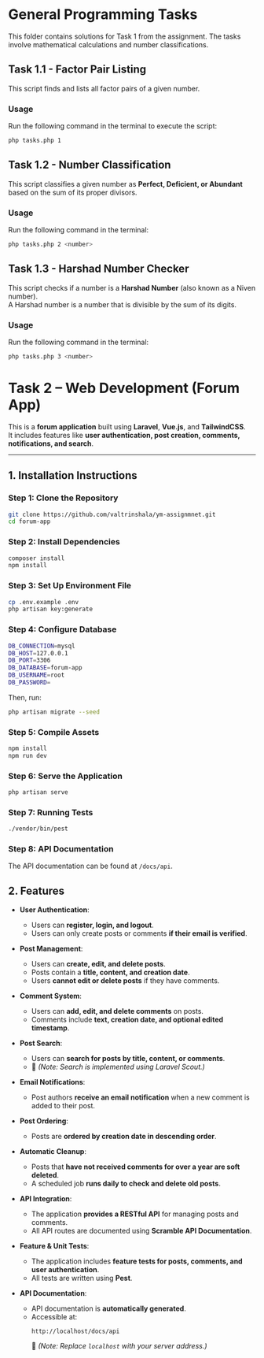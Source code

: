 # General Programming Tasks

This folder contains solutions for Task 1 from the assignment. The tasks involve mathematical calculations and number
classifications.

## Task 1.1 - Factor Pair Listing

This script finds and lists all factor pairs of a given number.

### Usage

Run the following command in the terminal to execute the script:

```bash
php tasks.php 1
```

## Task 1.2 - Number Classification

This script classifies a given number as **Perfect, Deficient, or Abundant** based on the sum of its proper divisors.

### Usage

Run the following command in the terminal:

```bash
php tasks.php 2 <number>
```

## Task 1.3 - Harshad Number Checker

This script checks if a number is a **Harshad Number** (also known as a Niven number).  
A Harshad number is a number that is divisible by the sum of its digits.

### Usage

Run the following command in the terminal:

```bash
php tasks.php 3 <number>
```

# Task 2 – Web Development (Forum App)

This is a **forum application** built using **Laravel**, **Vue.js**, and **TailwindCSS**.  
It includes features like **user authentication, post creation, comments, notifications, and search**.

---

## **1. Installation Instructions**

### **Step 1: Clone the Repository**

```bash
git clone https://github.com/valtrinshala/ym-assignmnet.git
cd forum-app
```

### **Step 2: Install Dependencies**

```bash
composer install
npm install
```

### **Step 3: Set Up Environment File**

```bash
cp .env.example .env
php artisan key:generate
```

### **Step 4: Configure Database**

```bash
DB_CONNECTION=mysql
DB_HOST=127.0.0.1
DB_PORT=3306
DB_DATABASE=forum-app
DB_USERNAME=root
DB_PASSWORD=
```

Then, run:

```bash
php artisan migrate --seed
```

### **Step 5: Compile Assets**

```bash
npm install
npm run dev
```

### **Step 6: Serve the Application**

```bash
php artisan serve
```

### **Step 7: Running Tests**

```bash
./vendor/bin/pest
```

### **Step 8: API Documentation**

The API documentation can be found at `/docs/api`.

## **2. Features**

- **User Authentication**:
    - Users can **register, login, and logout**.
    - Users can only create posts or comments **if their email is verified**.

- **Post Management**:
    - Users can **create, edit, and delete posts**.
    - Posts contain a **title, content, and creation date**.
    - Users **cannot edit or delete posts** if they have comments.

- **Comment System**:
    - Users can **add, edit, and delete comments** on posts.
    - Comments include **text, creation date, and optional edited timestamp**.

- **Post Search**:
    - Users can **search for posts by title, content, or comments**.
    - 🔹 *(Note: Search is implemented using Laravel Scout.)*

- **Email Notifications**:
    - Post authors **receive an email notification** when a new comment is added to their post.

- **Post Ordering**:
    - Posts are **ordered by creation date in descending order**.

- **Automatic Cleanup**:
    - Posts that **have not received comments for over a year are soft deleted**.
    - A scheduled job **runs daily to check and delete old posts**.

- **API Integration**:
    - The application **provides a RESTful API** for managing posts and comments.
    - All API routes are documented using **Scramble API Documentation**.

- **Feature & Unit Tests**:
    - The application includes **feature tests for posts, comments, and user authentication**.
    - All tests are written using **Pest**.
- **API Documentation**:
    - API documentation is **automatically generated**.
    - Accessible at:
      ```
      http://localhost/docs/api
      ```
      🔹 *(Note: Replace `localhost` with your server address.)*

